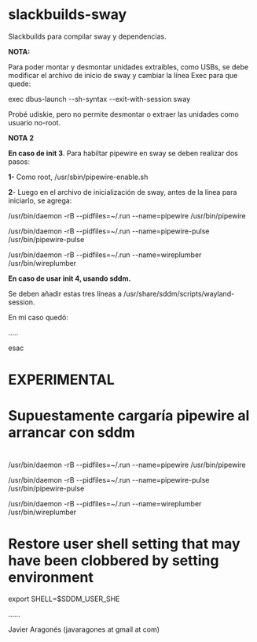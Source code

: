 # slackbuilds-sway

Slackbuilds para compilar sway y dependencias.

<b>NOTA:</b> 

Para poder montar y desmontar unidades extraibles, como USBs, se debe modificar el archivo de inicio de sway y cambiar la línea Exec para que quede:

exec dbus-launch --sh-syntax --exit-with-session sway

Probé udiskie, pero no permite desmontar o extraer las unidades como usuario no-root.

<b>NOTA 2</b>

<b>En caso de init 3</b>. Para habiltar pipewire en sway se deben realizar dos pasos:

<b>1-</b>  Como root, /usr/sbin/pipewire-enable.sh

<b>2</b>- Luego en el archivo de inicialización de sway, antes de la línea para iniciarlo, se agrega:

/usr/bin/daemon -rB --pidfiles=~/.run --name=pipewire /usr/bin/pipewire

/usr/bin/daemon -rB --pidfiles=~/.run --name=pipewire-pulse /usr/bin/pipewire-pulse

/usr/bin/daemon -rB --pidfiles=~/.run --name=wireplumber /usr/bin/wireplumber

<b>En caso de usar init 4, usando sddm.</b>

Se deben añadir estas tres líneas a /usr/share/sddm/scripts/wayland-session.

En mi caso quedó:

.....

esac

# EXPERIMENTAL

# Supuestamente cargaría pipewire al arrancar con sddm

#

/usr/bin/daemon -rB --pidfiles=~/.run --name=pipewire /usr/bin/pipewire 

/usr/bin/daemon -rB --pidfiles=~/.run --name=pipewire-pulse /usr/bin/pipewire-pulse

/usr/bin/daemon -rB --pidfiles=~/.run --name=wireplumber /usr/bin/wireplumber


# Restore user shell setting that may have been clobbered by setting environment

export SHELL=$SDDM_USER_SHE

......

 
Javier Aragonés (javaragones at gmail at com)

